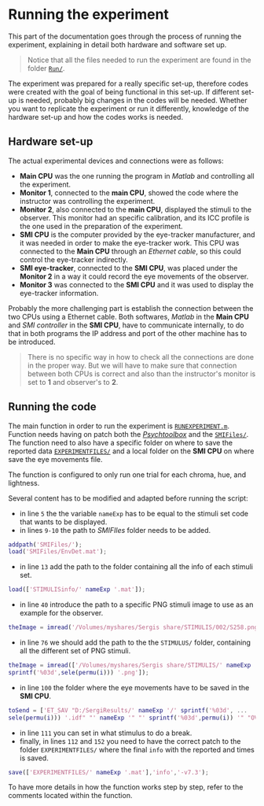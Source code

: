 Running the experiment
======================

This part of the documentation goes through the process of running the experiment, explaining in detail both hardware and software set up.

> Notice that all the files needed to run the experiment are found in the folder [`Run/`](../script/Run).

The experiment was prepared for a really specific set-up, therefore codes were created with the goal of being functional in this set-up. If different set-up is needed, probably big changes in the codes will be needed. Whether you want to replicate the experiment or run it differently, knowledge of the hardware set-up and how the codes works is needed.


Hardware set-up
---------------

The actual experimental devices and connections were as follows:

- **Main CPU** was the one running the program in *Matlab* and controlling all the experiment.
- **Monitor 1**, connected to the **main CPU**, showed the code where the instructor was controlling the experiment.
- **Monitor 2**, also connected to the **main CPU**, displayed the stimuli to the observer. This monitor had an specific calibration, and its ICC profile is the one used in the preparation of the experiment.
- **SMI CPU** is the computer provided by the eye-tracker manufacturer, and it was needed in order to make the eye-tracker work. This CPU was connected to the **Main CPU** through an *Ethernet cable*, so this could control the eye-tracker indirectly.
- **SMI eye-tracker**, connected to the **SMI CPU**, was placed under the **Monitor 2** in a way it could record the eye movements of the observer.
- **Monitor 3** was connected to the **SMI CPU** and it was used to display the eye-tracker information.

Probably the more challenging part is establish the connection between the two CPUs using a Ethernet cable. Both softwares, *Matlab* in the **Main CPU** and *SMI controller* in the **SMI CPU**, have to communicate internally, to do that in both programs the IP address and port of the other machine has to be introduced.

> There is no specific way in how to check all the connections are done in the proper way. But we will have to make sure that connection between both CPUs is correct and also than the instructor's monitor is set to **1** and observer's to **2**.


Running the code
----------------

The main function in order to run the experiment is [`RUNEXPERIMENT.m`]. Function needs having on patch both the [*Psychtoolbox*](http://psychtoolbox.org) and the [`SMIFiles/`](../script/Run/SMIFiles). The function need to also have a specific folder on where to save the reported data [`EXPERIMENTFILES/`] and a local folder on the **SMI CPU** on where save the eye movements file.

The function is configured to only run one trial for each chroma, hue, and lightness.

Several content has to be modified and adapted before running the script:

- in line `5` the the variable `nameExp` has to be equal to the stimuli set code that wants to be displayed.
- in lines `9-10` the path to *SMIFIles* folder needs to be added.
```matlab
addpath('SMIFiles/');
load('SMIFiles/EnvDet.mat');
```
- in line `13` add the path to the folder containing all the info of each stimuli set.
```matlab
load(['STIMULISinfo/' nameExp '.mat']);
```
- in line `40` introduce the path to a specific PNG stimuli image to use as an example for the observer.
```matlab
theImage = imread('/Volumes/myshares/Sergis share/STIMULIS/002/S258.png');
```
- in line `76` we should add the path to the the `STIMULUS/` folder, containing all the different set of PNG stimuli.
```matlab
theImage = imread(['/Volumes/myshares/Sergis share/STIMULIS/' nameExp '/S' ...
sprintf('%03d',sele(permu(i))) '.png']);
```
- in line `100` the folder where the eye movements have to be saved in the **SMI CPU**.
```matlab
toSend = ['ET_SAV "D:/SergiResults/' nameExp '/' sprintf('%03d', ...
sele(permu(i))) '.idf" "' nameExp '" "' sprintf('%03d',permu(i)) '" "OVR"'];
```
- in line `111` you can set in what stimulus to do a break.
- finally, in lines `112` and `152` you need to have the correct patch to the folder `EXPERIMENTFILES/` where the final `info` with the reported and times is saved.
```matlab
save(['EXPERIMENTFILES/' nameExp '.mat'],'info','-v7.3');
```

To have more details in how the function works step by step, refer to the comments located within the function.

[`RUNEXPERIMENT.m`]: ../script/Run/RUNEXPERIMENT.m
[`EXPERIMENTFILES/`]: ../script/Run/EXPERIMENTFILES
